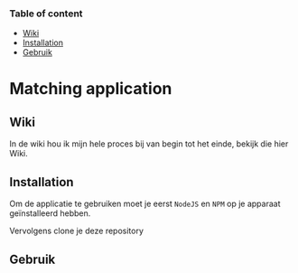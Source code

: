 
### Table of content
- [Wiki](https://github.com/Zaraschriever/project-tech#wiki)
- [Installation](https://github.com/Zaraschriever/project-tech#installation)
- [Gebruik](https://github.com/Zaraschriever/project-tech#gebruik)

# Matching application

## Wiki
In de wiki hou ik mijn hele proces bij van begin tot het einde, bekijk die hier Wiki.

## Installation
Om de applicatie te gebruiken moet je eerst `NodeJS` en `NPM` op je apparaat geïnstalleerd hebben.

Vervolgens clone je deze repository



## Gebruik
